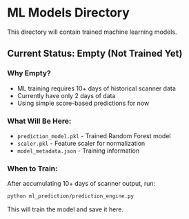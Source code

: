 # ML Models Directory

This directory will contain trained machine learning models.

## Current Status: Empty (Not Trained Yet)

### Why Empty?
- ML training requires 10+ days of historical scanner data
- Currently have only 2 days of data
- Using simple score-based predictions for now

### What Will Be Here:
- `prediction_model.pkl` - Trained Random Forest model
- `scaler.pkl` - Feature scaler for normalization
- `model_metadata.json` - Training information

### When to Train:
After accumulating 10+ days of scanner output, run:
```bash
python ml_prediction/prediction_engine.py
```

This will train the model and save it here.
